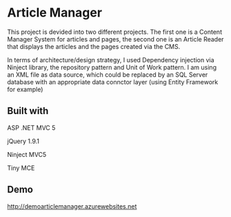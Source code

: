 # Article Manager
This project is devided into two different projects. The first one is a Content Manager System for articles and pages, the second one is an Article Reader that displays the articles and the pages created via the CMS.

In terms of architecture/design strategy, I used Dependency injection via Ninject library, the repository pattern and Unit of Work pattern.
I am using an XML file as data source, which could be replaced by an SQL Server database with an appropriate data connctor layer (using Entity Framework for example)

## Built with
ASP .NET MVC 5

jQuery 1.9.1

Ninject MVC5

Tiny MCE

## Demo
http://demoarticlemanager.azurewebsites.net
